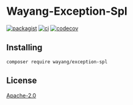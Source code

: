 # Wayang-Exception-Spl
[![packagist](https://img.shields.io/packagist/v/wayang/exception-spl)](https://packagist.org/packages/wayang/exception-spl)
[![ci](https://github.com/yudhatamaaditiyara/Wayang-Exception-Spl/workflows/ci/badge.svg?branch=master)](https://github.com/yudhatamaaditiyara/Wayang-Exception-Spl/actions)
[![codecov](https://codecov.io/gh/yudhatamaaditiyara/Wayang-Exception-Spl/branch/master/graph/badge.svg?token=jD92LVcF1t)](https://codecov.io/gh/yudhatamaaditiyara/Wayang-Exception-Spl)

## Installing
```
composer require wayang/exception-spl
```

## License
[Apache-2.0](https://github.com/yudhatamaaditiyara/Wayang-Exception-Spl/blob/master/LICENSE)